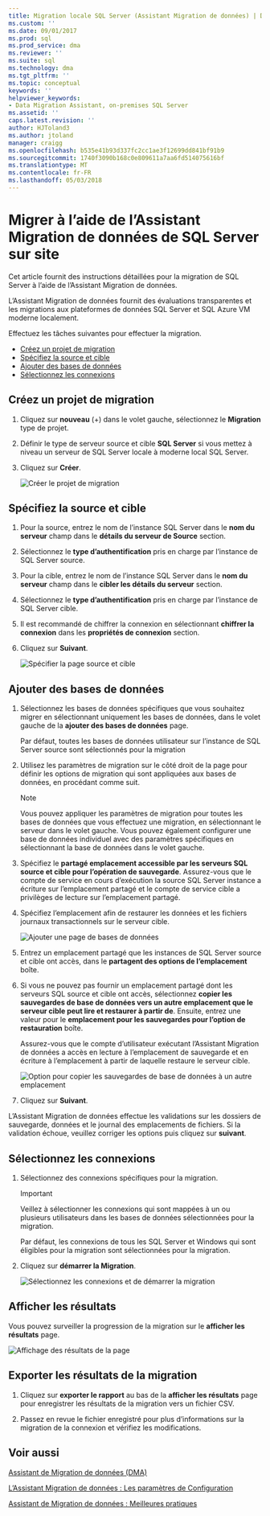 ```yaml
---
title: Migration locale SQL Server (Assistant Migration de données) | Documents Microsoft
ms.custom: ''
ms.date: 09/01/2017
ms.prod: sql
ms.prod_service: dma
ms.reviewer: ''
ms.suite: sql
ms.technology: dma
ms.tgt_pltfrm: ''
ms.topic: conceptual
keywords: ''
helpviewer_keywords:
- Data Migration Assistant, on-premises SQL Server
ms.assetid: ''
caps.latest.revision: ''
author: HJToland3
ms.author: jtoland
manager: craigg
ms.openlocfilehash: b535e41b93d337fc2cc1ae3f12699dd841bf91b9
ms.sourcegitcommit: 1740f3090b168c0e809611a7aa6fd514075616bf
ms.translationtype: MT
ms.contentlocale: fr-FR
ms.lasthandoff: 05/03/2018
---
```

# <a name="migrate-on-premises-sql-server-using-data-migration-assistant"></a>Migrer à l’aide de l’Assistant Migration de données de SQL Server sur site

Cet article fournit des instructions détaillées pour la migration de SQL Server à l’aide de l’Assistant Migration de données.

L’Assistant Migration de données fournit des évaluations transparentes et les migrations aux plateformes de données SQL Server et SQL Azure VM moderne localement.  

Effectuez les tâches suivantes pour effectuer la migration.

- [Créez un projet de migration](#create-a-new-migration-project)
- [Spécifiez la source et cible](#specify-source-and-target)
- [Ajouter des bases de données](#add-databases)
- [Sélectionnez les connexions](#select-logins)

## <a name="create-a-new-migration-project"></a>Créez un projet de migration

1. Cliquez sur **nouveau** (+) dans le volet gauche, sélectionnez le **Migration** type de projet.

1. Définir le type de serveur source et cible **SQL Server** si vous mettez à niveau un serveur de SQL Server locale à moderne local SQL Server.

1. Cliquez sur **Créer**.

   ![Créer le projet de migration](../dma/media/NewCreate.png)

## <a name="specify-the-source-and-target"></a>Spécifiez la source et cible

1. Pour la source, entrez le nom de l’instance SQL Server dans le **nom du serveur** champ dans le **détails du serveur de Source** section. 

1. Sélectionnez le **type d’authentification** pris en charge par l’instance de SQL Server source.

1. Pour la cible, entrez le nom de l’instance SQL Server dans le **nom du serveur** champ dans le **cibler les détails du serveur** section. 

1. Sélectionnez le **type d’authentification** pris en charge par l’instance de SQL Server cible.

1. Il est recommandé de chiffrer la connexion en sélectionnant **chiffrer la connexion** dans les **propriétés de connexion** section.

1. Cliquez sur **Suivant**.

   ![Spécifier la page source et cible](../dma/media/SourceTarget.png)

## <a name="add-databases"></a>Ajouter des bases de données

1. Sélectionnez les bases de données spécifiques que vous souhaitez migrer en sélectionnant uniquement les bases de données, dans le volet gauche de la **ajouter des bases de données** page.

   Par défaut, toutes les bases de données utilisateur sur l’instance de SQL Server source sont sélectionnés pour la migration

1. Utilisez les paramètres de migration sur le côté droit de la page pour définir les options de migration qui sont appliquées aux bases de données, en procédant comme suit.

   > [!NOTE]
   > Vous pouvez appliquer les paramètres de migration pour toutes les bases de données que vous effectuez une migration, en sélectionnant le serveur dans le volet gauche. Vous pouvez également configurer une base de données individuel avec des paramètres spécifiques en sélectionnant la base de données dans le volet gauche.


 1. Spécifiez le **partagé emplacement accessible par les serveurs SQL source et cible pour l’opération de sauvegarde**. Assurez-vous que le compte de service en cours d’exécution la source SQL Server instance a écriture sur l’emplacement partagé et le compte de service cible a privilèges de lecture sur l’emplacement partagé.

 1. Spécifiez l’emplacement afin de restaurer les données et les fichiers journaux transactionnels sur le serveur cible.

    ![Ajouter une page de bases de données](../dma/media/AddDatabases.png)

1. Entrez un emplacement partagé que les instances de SQL Server source et cible ont accès, dans le **partagent des options de l’emplacement** boîte.

1. Si vous ne pouvez pas fournir un emplacement partagé dont les serveurs SQL source et cible ont accès, sélectionnez **copier les sauvegardes de base de données vers un autre emplacement que le serveur cible peut lire et restaurer à partir de**. Ensuite, entrez une valeur pour le **emplacement pour les sauvegardes pour l’option de restauration** boîte. 

   Assurez-vous que le compte d’utilisateur exécutant l’Assistant Migration de données a accès en lecture à l’emplacement de sauvegarde et en écriture à l’emplacement à partir de laquelle restaure le serveur cible.

   ![Option pour copier les sauvegardes de base de données à un autre emplacement](../dma/media/CopyDatabaseDifferentLocation.png)

1. Cliquez sur **Suivant**.

L’Assistant Migration de données effectue les validations sur les dossiers de sauvegarde, données et le journal des emplacements de fichiers. Si la validation échoue, veuillez corriger les options puis cliquez sur **suivant**.

## <a name="select-logins"></a>Sélectionnez les connexions

1. Sélectionnez des connexions spécifiques pour la migration.

   > [!IMPORTANT]
   > Veillez à sélectionner les connexions qui sont mappées à un ou plusieurs utilisateurs dans les bases de données sélectionnées pour la migration.   

   Par défaut, les connexions de tous les SQL Server et Windows qui sont éligibles pour la migration sont sélectionnées pour la migration.

1. Cliquez sur **démarrer la Migration**.

   ![Sélectionnez les connexions et de démarrer la migration](../dma/media/SelectLogins.png)

## <a name="view-results"></a>Afficher les résultats

Vous pouvez surveiller la progression de la migration sur le **afficher les résultats** page.

![Affichage des résultats de la page](../dma/media/ViewResults.png)

## <a name="export-migration-results"></a>Exporter les résultats de la migration

1. Cliquez sur **exporter le rapport** au bas de la **afficher les résultats** page pour enregistrer les résultats de la migration vers un fichier CSV.

1. Passez en revue le fichier enregistré pour plus d’informations sur la migration de la connexion et vérifiez les modifications.

## <a name="see-also"></a>Voir aussi

[Assistant de Migration de données (DMA)](../dma/dma-overview.md)

[L’Assistant Migration de données : Les paramètres de Configuration](../dma/dma-configurationsettings.md)

[Assistant de Migration de données : Meilleures pratiques](../dma/dma-bestpractices.md)
